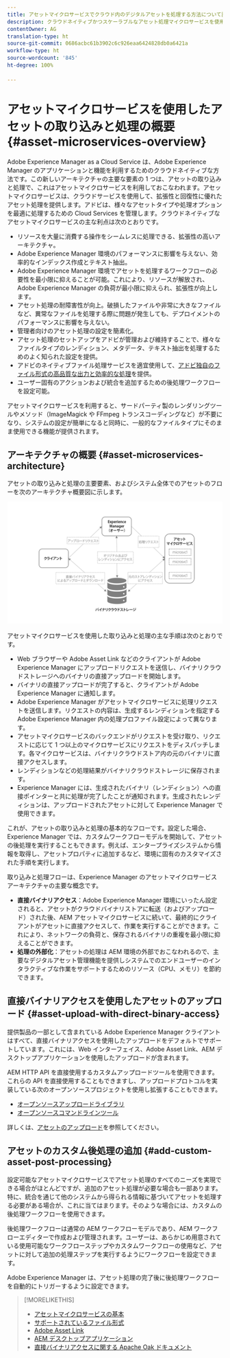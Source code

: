 ```yaml
---
title: アセットマイクロサービスでクラウド内のデジタルアセットを処理する方法について説明します。
description: クラウドネイティブかつスケーラブルなアセット処理マイクロサービスを使用して、デジタルアセットを処理します。
contentOwner: AG
translation-type: ht
source-git-commit: 0686acbc61b3902c6c926eaa6424828db0a6421a
workflow-type: ht
source-wordcount: '845'
ht-degree: 100%

---
```



# アセットマイクロサービスを使用したアセットの取り込みと処理の概要 {#asset-microservices-overview}

<!--
First half of content at https://git.corp.adobe.com/aklimets/project-nui/blob/master/docs/Project-Nui-Asset-Compute-Service.md is useful for this article.
TBD: Post-GA we will provide detailed information at \help\assets\asset-microservices-configure-and-use.md. However, for GA, all information is added, in short, in this article.
-->

Adobe Experience Manager as a Cloud Service は、Adobe Experience Manager のアプリケーションと機能を利用するためのクラウドネイティブな方法です。この新しいアーキテクチャの主要な要素の 1 つは、アセットの取り込みと処理で、これはアセットマイクロサービスを利用しておこなわれます。アセットマイクロサービスは、クラウドサービスを使用して、拡張性と回復性に優れたアセット処理を提供します。アドビは、様々なアセットタイプや処理オプションを最適に処理するための Cloud Services を管理します。クラウドネイティブなアセットマイクロサービスの主な利点は次のとおりです。

* リソースを大量に消費する操作をシームレスに処理できる、拡張性の高いアーキテクチャ。
* Adobe Experience Manager 環境のパフォーマンスに影響を与えない、効率的なインデックス作成とテキスト抽出。
* Adobe Experience Manager 環境でアセットを処理するワークフローの必要性を最小限に抑えることが可能。これにより、リソースが解放され、Adobe Experience Manager の負荷が最小限に抑えられ、拡張性が向上します。
* アセット処理の耐障害性が向上。破損したファイルや非常に大きなファイルなど、異常なファイルを処理する際に問題が発生しても、デプロイメントのパフォーマンスに影響を与えない。
* 管理者向けのアセット処理の設定を簡素化。
* アセット処理のセットアップをアドビが管理および維持することで、様々なファイルタイプのレンディション、メタデータ、テキスト抽出を処理するためのよく知られた設定を提供。
* アドビのネイティブファイル処理サービスを適宜使用して、[アドビ独自のファイル形式の高品質な出力と効率的な処理](file-format-support.md)を提供。
* ユーザー固有のアクションおよび統合を追加するための後処理ワークフローを設定可能。

アセットマイクロサービスを利用すると、サードパーティ製のレンダリングツールやメソッド（ImageMagick や FFmpeg トランスコーディングなど）が不要になり、システムの設定が簡単になると同時に、一般的なファイルタイプにそのまま使用できる機能が提供されます。

## アーキテクチャの概要 {#asset-microservices-architecture}

アセットの取り込みと処理の主要要素、およびシステム全体でのアセットのフローを次のアーキテクチャ概要図に示します。

<!-- Proposed DRAFT diagram for asset microservices overview - see section "Asset processing - high-level diagram" in the PPTX deck

https://adobe-my.sharepoint.com/personal/gklebus_adobe_com/_layouts/15/guestaccess.aspx?guestaccesstoken=jexDC5ZnepXSt6dTPciH66TzckS1BPEfdaZuSgHugL8%3D&docid=2_1ec37f0bd4cc74354b4f481cd420e07fc&rev=1&e=CdgElS
-->

![アセットマイクロサービスを使用したアセットの取り込みと処理](assets/asset-microservices-overview.png "")

アセットマイクロサービスを使用した取り込みと処理の主な手順は次のとおりです。

* Web ブラウザーや Adobe Asset Link などのクライアントが Adobe Experience Manager にアップロードリクエストを送信し、バイナリクラウドストレージへのバイナリの直接アップロードを開始します。
* バイナリの直接アップロードが完了すると、クライアントが Adobe Experience Manager に通知します。
* Adobe Experience Manager がアセットマイクロサービスに処理リクエストを送信します。リクエストの内容は、生成するレンディションを指定する Adobe Experience Manager 内の処理プロファイル設定によって異なります。
* アセットマイクロサービスのバックエンドがリクエストを受け取り、リクエストに応じて 1 つ以上のマイクロサービスにリクエストをディスパッチします。各マイクロサービスは、バイナリクラウドストア内の元のバイナリに直接アクセスします。
* レンディションなどの処理結果がバイナリクラウドストレージに保存されます。
* Experience Manager には、生成されたバイナリ（レンディション）への直接ポインターと共に処理が完了したことが通知されます。生成されたレンディションは、アップロードされたアセットに対して Experience Manager で使用できます。

これが、アセットの取り込みと処理の基本的なフローです。設定した場合、Experience Manager では、カスタムワークフローモデルを開始して、アセットの後処理を実行することもできます。例えば、エンタープライズシステムから情報を取得し、アセットプロパティに追加するなど、環境に固有のカスタマイズされた手順を実行します。

取り込みと処理フローは、Experience Manager のアセットマイクロサービスアーキテクチャの主要な概念です。

* **直接バイナリアクセス**：Adobe Experience Manager 環境にいったん設定されると、アセットがクラウドバイナリストアに転送（およびアップロード）された後、AEM アセットマイクロサービスに続いて、最終的にクライアントがアセットに直接アクセスして、作業を実行することができます。これにより、ネットワークの負荷と、保存されるバイナリの重複を最小限に抑えることができます。
* **処理の外部化**：アセットの処理は AEM 環境の外部でおこなわれるので、主要なデジタルアセット管理機能を提供しシステムでのエンドユーザーのインタラクティブな作業をサポートするためのリソース（CPU、メモリ）を節約できます。

## 直接バイナリアクセスを使用したアセットのアップロード {#asset-upload-with-direct-binary-access}

提供製品の一部として含まれている Adobe Experience Manager クライアントはすべて、直接バイナリアクセスを使用したアップロードをデフォルトでサポートしています。これには、Web インターフェイス、Adobe Asset Link、AEM デスクトップアプリケーションを使用したアップロードが含まれます。

AEM HTTP API を直接使用するカスタムアップロードツールを使用できます。これらの API を直接使用することもできますし、アップロードプロトコルを実装している次のオープンソースプロジェクトを使用し拡張することもできます。

* [オープンソースアップロードライブラリ](https://github.com/adobe/aem-upload)
* [オープンソースコマンドラインツール](https://github.com/adobe/aio-cli-plugin-aem)

詳しくは、[アセットのアップロード](add-assets.md)を参照してください。

## アセットのカスタム後処理の追加 {#add-custom-asset-post-processing}

設定可能なアセットマイクロサービスでアセット処理のすべてのニーズを実現できる場合がほとんどですが、追加のアセット処理が必要な場合も一部あります。特に、統合を通じて他のシステムから得られる情報に基づいてアセットを処理する必要がある場合が、これに当てはまります。そのような場合には、カスタムの後処理ワークフローを使用できます。

後処理ワークフローは通常の AEM ワークフローモデルであり、AEM ワークフローエディターで作成および管理されます。ユーザーは、あらかじめ用意されている使用可能なワークフローステップやカスタムワークフローの使用など、アセットに対して追加の処理ステップを実行するようにワークフローを設定できます。

Adobe Experience Manager は、アセット処理の完了後に後処理ワークフローを自動的にトリガーするように設定できます。

<!-- TBD asgupta, Engg: Create some asset-microservices-data-flow-diagram.
-->

>[!MORELIKETHIS]
>
>* [アセットマイクロサービスの基本](asset-microservices-configure-and-use.md)
>* [サポートされているファイル形式](file-format-support.md)
>* [Adobe Asset Link](https://helpx.adobe.com/jp/enterprise/using/adobe-asset-link.html)
>* [AEM デスクトップアプリケーション](https://docs.adobe.com/content/help/ja-JP/experience-manager-desktop-app/using/introduction.html)
>* [直接バイナリアクセスに関する Apache Oak ドキュメント](https://jackrabbit.apache.org/oak/docs/features/direct-binary-access.html)

